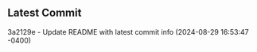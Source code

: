 
## Latest Commit
3a2129e - Update README with latest commit info (2024-08-29 16:53:47 -0400) <Yunxi-Zhou>
